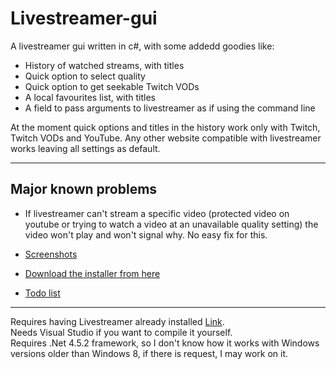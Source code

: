 # Livestreamer-gui
A livestreamer gui written in c#, with some addedd goodies like:

- History of watched streams, with titles
- Quick option to select quality
- Quick option to get seekable Twitch VODs
- A local favourites list, with titles
- A field to pass arguments to livestreamer as if using the command line

At the moment quick options and titles in the history work only with Twitch, Twitch VODs and YouTube. 
Any other website compatible with livestreamer works leaving all settings as default.

---

## Major known problems

- If livestreamer can't stream a specific video (protected video on youtube or trying to watch a video at an unavailable quality setting) the video won't play and won't signal why. No easy fix for this.

- [Screenshots](http://imgur.com/a/HdpOt)  
- [Download the installer from here](https://1drv.ms/f/s!AlZZhB75siHNg7QzEL3E4rpYW5GCHA)  
- [Todo list](https://trello.com/b/uUrYz6AP/livestreamer-gui)

---
Requires having Livestreamer already installed [Link](http://docs.livestreamer.io).  
Needs Visual Studio if you want to compile it yourself.  
Requires .Net 4.5.2 framework, so I don't know how it works with Windows versions older than Windows 8, if there is request, I may work on it.